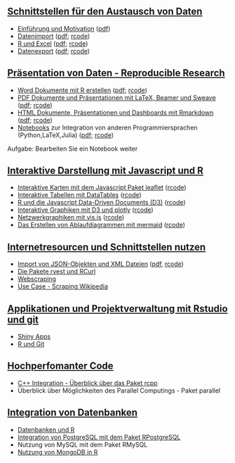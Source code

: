 ## [Schnittstellen für den Austausch von Daten](https://github.com/Japhilko/RInterfaces/blob/master/slides/RInterfaces_all2g_1.md)

- [Einführung und Motivation](https://github.com/Japhilko/RInterfaces/blob/master/slides/Intro.Rmd) ([pdf](slides/Intro.pdf))
- [Datenimport](https://github.com/Japhilko/RInterfaces/tree/master/slides/Datenimport.md) ([pdf](https://github.com/Japhilko/RInterfaces/tree/master/slides/Datenimport.pdf);  [rcode](https://github.com/Japhilko/RInterfaces/tree/master/slides/Datenimport.R))
- [R und Excel](https://github.com/Japhilko/RInterfaces/tree/master/slides/Rexcel.md) ([pdf](Rexcel.pdf);  [rcode](https://github.com/Japhilko/RInterfaces/tree/master/slides/Rexcel.R))
- [Datenexport](https://github.com/Japhilko/RInterfaces/tree/master/slides/Datenexport.md) ([pdf](slides/Datenexport.pdf);  [rcode](https://github.com/Japhilko/RInterfaces/tree/master/slides/Datenexport.R)) 


## [Präsentation von Daten - Reproducible Research](https://github.com/Japhilko/RInterfaces/blob/master/slides/RInterfaces_all2g_2.md)

- [Word Dokumente mit R erstellen](https://github.com/Japhilko/RInterfaces/tree/master/slides/R2word.md) ([pdf](https://github.com/Japhilko/RInterfaces/tree/master/slides/R2word.pdf);  [rcode](https://github.com/Japhilko/RInterfaces/tree/master/slides/R2word.R))
-	[PDF Dokumente und Präsentationen mit LaTeX, Beamer und Sweave](https://github.com/Japhilko/RInterfaces/tree/master/slides/R2pdf.md) ([pdf](slides/R2pdf.pdf);  [rcode](https://github.com/Japhilko/RInterfaces/tree/master/slides/R2pdf.R))
-	[HTML Dokumente, Präsentationen und Dashboards mit Rmarkdown](https://github.com/Japhilko/RInterfaces/tree/master/slides/Rmarkdown.md) ([pdf](https://github.com/Japhilko/RInterfaces/tree/master/slides/Rmarkdown.pdf);  [rcode](https://github.com/Japhilko/RInterfaces/tree/master/slides/Rmarkdown.R))
- [Notebooks](https://github.com/Japhilko/RInterfaces/tree/master/slides/Notebooks.md) zur Integration von anderen Programmiersprachen (Python,LaTeX,Julia) ([pdf](https://github.com/Japhilko/RInterfaces/tree/master/slides/Notebooks.pdf);  [rcode](https://github.com/Japhilko/RInterfaces/tree/master/slides/Notebooks.R))

Aufgabe: Bearbeiten Sie ein Notebook weiter

## [Interaktive Darstellung mit Javascript und R](https://github.com/Japhilko/RInterfaces/blob/master/slides/RInterfaces_all2g_3.md)

-	[Interaktive Karten mit dem Javascript Paket leaflet](https://github.com/Japhilko/RInterfaces/blob/master/slides/leaflet.md) ([rcode](https://github.com/Japhilko/RInterfaces/tree/master/slides/leaflet.R))
-	[Interaktive Tabellen mit DataTables](https://github.com/Japhilko/RInterfaces/blob/master/slides/DataTables.md) ([rcode](https://github.com/Japhilko/RInterfaces/tree/master/slides/DataTables.R))
-	[R und die Javascript Data-Driven Documents (D3)](https://github.com/Japhilko/RInterfaces/blob/master/slides/D3.md) ([rcode](https://github.com/Japhilko/RInterfaces/tree/master/slides/D3.R))
-	[Interaktive Graphiken mit D3 und plotly](https://github.com/Japhilko/RInterfaces/blob/master/slides/plotly.md) ([rcode](https://github.com/Japhilko/RInterfaces/tree/master/slides/plotly.R))
-	[Netzwerkgraphiken mit vis.js](https://github.com/Japhilko/RInterfaces/blob/master/slides/visNetwork.md) ([rcode](https://github.com/Japhilko/RInterfaces/tree/master/slides/visNetwork.R))
-	[Das Erstellen von Ablaufdiagrammen mit mermaid](https://github.com/Japhilko/RInterfaces/blob/master/slides/mermaid.md) ([rcode](https://github.com/Japhilko/RInterfaces/tree/master/slides/mermaid.R))



## [Internetresourcen und Schnittstellen nutzen](https://github.com/Japhilko/RInterfaces/blob/master/slides/RInterfaces_all2g_4.md)

-	[Import von JSON-Objekten und XML Dateien](https://github.com/Japhilko/RInterfaces/tree/master/slides/rapis.Rmd) ([pdf](https://github.com/Japhilko/RInterfaces/tree/master/slides/rapis.pdf), [rcode](slides/rapis.pdf))
- [Die Pakete rvest und RCurl](https://github.com/Japhilko/RInterfaces/tree/master/slides/rvest.Rmd)
- [Webscraping](https://github.com/Japhilko/RInterfaces/blob/master/slides/Webscraping.md)
- [Use Case - Scraping Wikipedia](https://github.com/Japhilko/RInterfaces/tree/master/slides/ScrapingWikipedia.Rmd)


## [Applikationen und Projektverwaltung mit Rstudio und git](https://github.com/Japhilko/RInterfaces/blob/master/slides/RInterfaces_all2g_5.md)

- [Shiny Apps](https://github.com/Japhilko/RInterfaces/blob/master/slides/shiny.md)
- [R und Git](https://github.com/Japhilko/RInterfaces/tree/master/slides/Rgit.Rmd)

## [Hochperfomanter Code](https://github.com/Japhilko/RInterfaces/blob/master/slides/RInterfaces_all2g_6.md)

-	[C++ Integration - Überblick über das Paket rcpp](https://github.com/Japhilko/RInterfaces/blob/master/slides/rcpp.md)
-	Überblick über Möglichkeiten des Parallel Computings - Paket parallel

## [Integration von Datenbanken](https://github.com/Japhilko/RInterfaces/blob/master/slides/RInterfaces_all2g_7.md)

- [Datenbanken und R](https://github.com/Japhilko/RInterfaces/blob/master/slides/Datenbanken.md)
-	[Integration von PostgreSQL mit dem Paket 
RPostgreSQL](https://github.com/Japhilko/RInterfaces/blob/master/slides/RPostgreSQL.md)
-	Nutzung von MySQL mit dem Paket RMySQL
-	[Nutzung von MongoDB in R](https://github.com/Japhilko/RInterfaces/blob/master/slides/Rmongodb.md)




